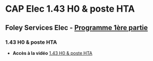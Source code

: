 # CAP Elec 1.43 H0 & poste HTA
## Foley Services Elec - [Programme 1ère partie](../1ere_partie/README.md)

### 1.43 H0 & poste HTA

- **Accès à la vidéo** [1.43 H0 & poste HTA](https://youtu.be/CfZVZvTpzMs)

#### 